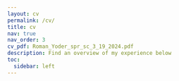 ```yaml
---
layout: cv
permalink: /cv/
title: cv
nav: true
nav_order: 3
cv_pdf: Roman_Yoder_spr_sc_3_19_2024.pdf
description: Find an overview of my experience below
toc:
  sidebar: left
---
```

